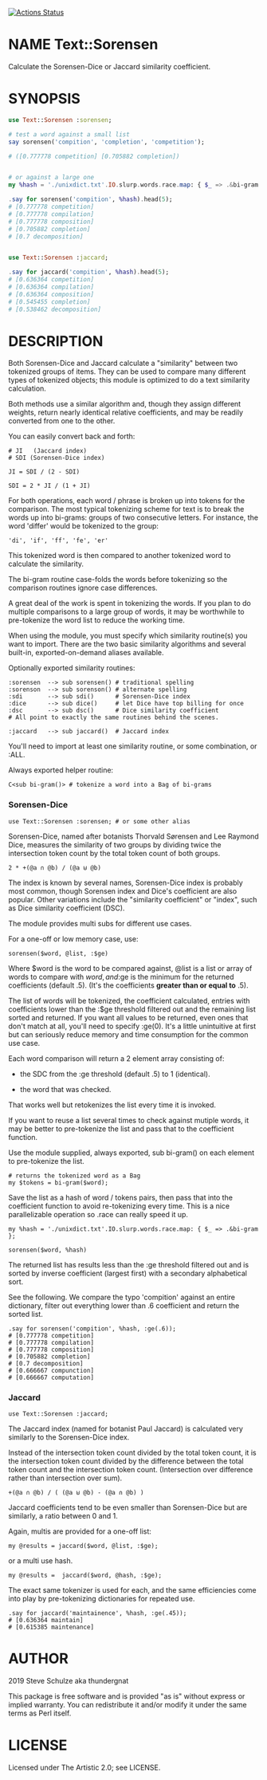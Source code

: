 [![Actions Status](https://github.com/thundergnat/Text-Sorensen/actions/workflows/test.yml/badge.svg)](https://github.com/thundergnat/Text-Sorensen/actions)

NAME Text::Sorensen
===================

Calculate the Sorensen-Dice or Jaccard similarity coefficient.

SYNOPSIS
========

```raku
use Text::Sorensen :sorensen;

# test a word against a small list
say sorensen('compition', 'completion', 'competition');

# ([0.777778 competition] [0.705882 completion])


# or against a large one
my %hash = './unixdict.txt'.IO.slurp.words.race.map: { $_ => .&bi-gram };

.say for sorensen('compition', %hash).head(5);
# [0.777778 competition]
# [0.777778 compilation]
# [0.777778 composition]
# [0.705882 completion]
# [0.7 decomposition]


use Text::Sorensen :jaccard;

.say for jaccard('compition', %hash).head(5);
# [0.636364 competition]
# [0.636364 compilation]
# [0.636364 composition]
# [0.545455 completion]
# [0.538462 decomposition]
```

DESCRIPTION
===========

Both Sorensen-Dice and Jaccard calculate a "similarity" between two tokenized groups of items. They can be used to compare many different types of tokenized objects; this module is optimized to do a text similarity calculation.

Both methods use a similar algorithm and, though they assign different weights, return nearly identical relative coefficients, and may be readily converted from one to the other.

You can easily convert back and forth:

    # JI   (Jaccard index)
    # SDI (Sorensen-Dice index)

    JI = SDI / (2 - SDI)

    SDI = 2 * JI / (1 + JI)

For both operations, each word / phrase is broken up into tokens for the comparison. The most typical tokenizing scheme for text is to break the words up into bi-grams: groups of two consecutive letters. For instance, the word 'differ' would be tokenized to the group:

    'di', 'if', 'ff', 'fe', 'er'

This tokenized word is then compared to another tokenized word to calculate the similarity.

The bi-gram routine case-folds the words before tokenizing so the comparison routines ignore case differences.

A great deal of the work is spent in tokenizing the words. If you plan to do multiple comparisons to a large group of words, it may be worthwhile to pre-tokenize the word list to reduce the working time.

When using the module, you must specify which similarity routine(s) you want to import. There are the two basic similarity algorithms and several built-in, exported-on-demand aliases available.

Optionally exported similarity routines:

    :sorensen  --> sub sorensen() # traditional spelling
    :sorenson  --> sub sorenson() # alternate spelling
    :sdi       --> sub sdi()      # Sorensen-Dice index
    :dice      --> sub dice()     # let Dice have top billing for once
    :dsc       --> sub dsc()      # Dice similarity coefficient
    # All point to exactly the same routines behind the scenes.

    :jaccard   --> sub jaccard()  # Jaccard index

You'll need to import at least one similarity routine, or some combination, or :ALL.

Always exported helper routine:

    C<sub bi-gram()> # tokenize a word into a Bag of bi-grams

### Sorensen-Dice

    use Text::Sorensen :sorensen; # or some other alias

Sorensen-Dice, named after botanists Thorvald Sørensen and Lee Raymond Dice, measures the similarity of two groups by dividing twice the intersection token count by the total token count of both groups.

    2 * +(@a ∩ @b) / (@a ⊎ @b)

The index is known by several names, Sorensen-Dice index is probably most common, though Sorensen index and Dice's coefficient are also popular. Other variations include the "similarity coefficient" or "index", such as Dice similarity coefficient (DSC).

The module provides multi subs for different use cases.

For a one-off or low memory case, use:

    sorensen($word, @list, :$ge)

Where $word is the word to be compared against, @list is a list or array of words to compare with $word, and :$ge is the minimum for the returned coefficients (default .5). (It's the coefficients **greater than or equal to** .5).

The list of words will be tokenized, the coefficient calculated, entries with coefficients lower than the :$ge threshold filtered out and the remaining list sorted and returned. If you want all values to be returned, even ones that don't match at all, you'll need to specify :ge(0). It's a little unintuitive at first but can seriously reduce memory and time consumption for the common use case.

Each word comparison will return a 2 element array consisting of:

* the SDC from the :ge threshold (default .5) to 1 (identical).

* the word that was checked.

That works well but retokenizes the list every time it is invoked.

If you want to reuse a list several times to check against mutiple words, it may be better to pre-tokenize the list and pass that to the coefficient function.

Use the module supplied, always exported, sub bi-gram() on each element to pre-tokenize the list.

    # returns the tokenized word as a Bag
    my $tokens = bi-gram($word);

Save the list as a hash of word / tokens pairs, then pass that into the coefficient function to avoid re-tokenizing every time. This is a nice parallelizable operation so .race can really speed it up.

    my %hash = './unixdict.txt'.IO.slurp.words.race.map: { $_ => .&bi-gram };

    sorensen($word, %hash)

The returned list has results less than the :ge threshold filtered out and is sorted by inverse coefficient (largest first) with a secondary alphabetical sort.

See the following. We compare the typo 'compition' against an entire dictionary, filter out everything lower than .6 coefficient and return the sorted list.

    .say for sorensen('compition', %hash, :ge(.6));
    # [0.777778 competition]
    # [0.777778 compilation]
    # [0.777778 composition]
    # [0.705882 completion]
    # [0.7 decomposition]
    # [0.666667 compunction]
    # [0.666667 computation]

### Jaccard

    use Text::Sorensen :jaccard;

The Jaccard index (named for botanist Paul Jaccard) is calculated very similarly to the Sorensen-Dice index.

Instead of the intersection token count divided by the total token count, it is the intersection token count divided by the difference between the total token count and the intersection token count. (Intersection over difference rather than intersection over sum).

    +(@a ∩ @b) / ( (@a ⊎ @b) - (@a ∩ @b) )

Jaccard coefficients tend to be even smaller than Sorensen-Dice but are similarly, a ratio between 0 and 1.

Again, multis are provided for a one-off list:

    my @results = jaccard($word, @list, :$ge);

or a multi use hash.

    my @results =  jaccard($word, @hash, :$ge);

The exact same tokenizer is used for each, and the same efficiencies come into play by pre-tokenizing dictionaries for repeated use.

    .say for jaccard('maintainence', %hash, :ge(.45));
    # [0.636364 maintain]
    # [0.615385 maintenance]

AUTHOR
======

2019 Steve Schulze aka thundergnat

This package is free software and is provided "as is" without express or implied warranty. You can redistribute it and/or modify it under the same terms as Perl itself.

LICENSE
=======

Licensed under The Artistic 2.0; see LICENSE.


